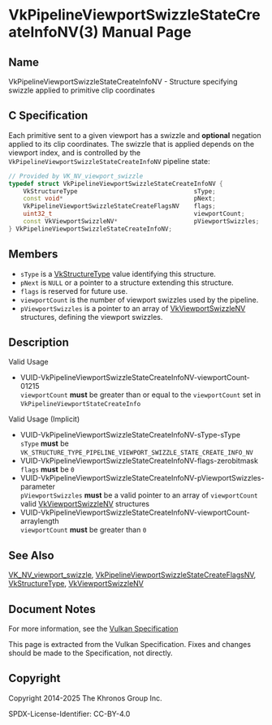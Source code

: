 # VkPipelineViewportSwizzleStateCreateInfoNV(3) Manual Page

## Name

VkPipelineViewportSwizzleStateCreateInfoNV - Structure specifying swizzle applied to primitive clip coordinates



## [](#_c_specification)C Specification

Each primitive sent to a given viewport has a swizzle and **optional** negation applied to its clip coordinates. The swizzle that is applied depends on the viewport index, and is controlled by the `VkPipelineViewportSwizzleStateCreateInfoNV` pipeline state:

```c++
// Provided by VK_NV_viewport_swizzle
typedef struct VkPipelineViewportSwizzleStateCreateInfoNV {
    VkStructureType                                sType;
    const void*                                    pNext;
    VkPipelineViewportSwizzleStateCreateFlagsNV    flags;
    uint32_t                                       viewportCount;
    const VkViewportSwizzleNV*                     pViewportSwizzles;
} VkPipelineViewportSwizzleStateCreateInfoNV;
```

## [](#_members)Members

- `sType` is a [VkStructureType](https://registry.khronos.org/vulkan/specs/latest/man/html/VkStructureType.html) value identifying this structure.
- `pNext` is `NULL` or a pointer to a structure extending this structure.
- `flags` is reserved for future use.
- `viewportCount` is the number of viewport swizzles used by the pipeline.
- `pViewportSwizzles` is a pointer to an array of [VkViewportSwizzleNV](https://registry.khronos.org/vulkan/specs/latest/man/html/VkViewportSwizzleNV.html) structures, defining the viewport swizzles.

## [](#_description)Description

Valid Usage

- [](#VUID-VkPipelineViewportSwizzleStateCreateInfoNV-viewportCount-01215)VUID-VkPipelineViewportSwizzleStateCreateInfoNV-viewportCount-01215  
  `viewportCount` **must** be greater than or equal to the `viewportCount` set in `VkPipelineViewportStateCreateInfo`

Valid Usage (Implicit)

- [](#VUID-VkPipelineViewportSwizzleStateCreateInfoNV-sType-sType)VUID-VkPipelineViewportSwizzleStateCreateInfoNV-sType-sType  
  `sType` **must** be `VK_STRUCTURE_TYPE_PIPELINE_VIEWPORT_SWIZZLE_STATE_CREATE_INFO_NV`
- [](#VUID-VkPipelineViewportSwizzleStateCreateInfoNV-flags-zerobitmask)VUID-VkPipelineViewportSwizzleStateCreateInfoNV-flags-zerobitmask  
  `flags` **must** be `0`
- [](#VUID-VkPipelineViewportSwizzleStateCreateInfoNV-pViewportSwizzles-parameter)VUID-VkPipelineViewportSwizzleStateCreateInfoNV-pViewportSwizzles-parameter  
  `pViewportSwizzles` **must** be a valid pointer to an array of `viewportCount` valid [VkViewportSwizzleNV](https://registry.khronos.org/vulkan/specs/latest/man/html/VkViewportSwizzleNV.html) structures
- [](#VUID-VkPipelineViewportSwizzleStateCreateInfoNV-viewportCount-arraylength)VUID-VkPipelineViewportSwizzleStateCreateInfoNV-viewportCount-arraylength  
  `viewportCount` **must** be greater than `0`

## [](#_see_also)See Also

[VK\_NV\_viewport\_swizzle](https://registry.khronos.org/vulkan/specs/latest/man/html/VK_NV_viewport_swizzle.html), [VkPipelineViewportSwizzleStateCreateFlagsNV](https://registry.khronos.org/vulkan/specs/latest/man/html/VkPipelineViewportSwizzleStateCreateFlagsNV.html), [VkStructureType](https://registry.khronos.org/vulkan/specs/latest/man/html/VkStructureType.html), [VkViewportSwizzleNV](https://registry.khronos.org/vulkan/specs/latest/man/html/VkViewportSwizzleNV.html)

## [](#_document_notes)Document Notes

For more information, see the [Vulkan Specification](https://registry.khronos.org/vulkan/specs/latest/html/vkspec.html#VkPipelineViewportSwizzleStateCreateInfoNV)

This page is extracted from the Vulkan Specification. Fixes and changes should be made to the Specification, not directly.

## [](#_copyright)Copyright

Copyright 2014-2025 The Khronos Group Inc.

SPDX-License-Identifier: CC-BY-4.0
